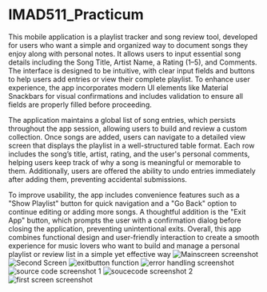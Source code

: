 # IMAD511_Practicum
This mobile application is a playlist tracker and song review tool, developed for users who want a simple and organized way to document songs they enjoy along with personal notes. It allows users to input essential song details including the Song Title, Artist Name, a Rating (1–5), and Comments. The interface is designed to be intuitive, with clear input fields and buttons to help users add entries or view their complete playlist. To enhance user experience, the app incorporates modern UI elements like Material Snackbars for visual confirmations and includes validation to ensure all fields are properly filled before proceeding.

The application maintains a global list of song entries, which persists throughout the app session, allowing users to build and review a custom collection. Once songs are added, users can navigate to a detailed view screen that displays the playlist in a well-structured table format. Each row includes the song’s title, artist, rating, and the user's personal comments, helping users keep track of why a song is meaningful or memorable to them. Additionally, users are offered the ability to undo entries immediately after adding them, preventing accidental submissions.

To improve usability, the app includes convenience features such as a "Show Playlist" button for quick navigation and a "Go Back" option to continue editing or adding more songs. A thoughtful addition is the "Exit App" button, which prompts the user with a confirmation dialog before closing the application, preventing unintentional exits. Overall, this app combines functional design and user-friendly interaction to create a smooth experience for music lovers who want to build and manage a personal playlist or review list in a simple yet effective way
![Mainscreen screenshot](https://github.com/user-attachments/assets/03524a6a-c7d0-422e-b89f-48c8d4d722f2)
![Second Screen](https://github.com/user-attachments/assets/ca68de58-3cf1-459a-9236-e5abf67de4fe)
![exitbutton function](https://github.com/user-attachments/assets/fff37171-8aad-40c7-a0c6-2db9c5698e77)
![error handling screenshot](https://github.com/user-attachments/assets/15b093f1-ca6b-4040-943b-3b93919725ee)
![source code screenshot 1](https://github.com/user-attachments/assets/7d55834a-8f81-41ee-9963-ce8bdf209995)
![soucecode screenshot 2](https://github.com/user-attachments/assets/0c83f0d8-c2c3-4bdc-b884-b560fdf3fc84)
![first screen screenshot](https://github.com/user-attachments/assets/a463e5fb-617d-415f-8597-c7d5c83e0e72)

